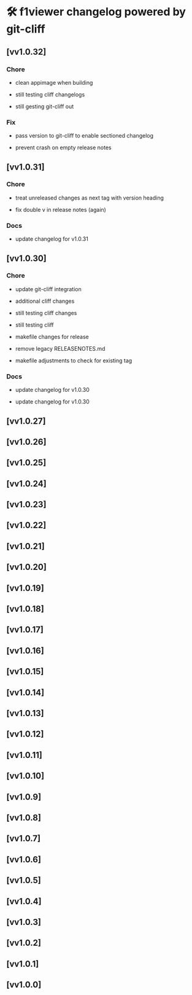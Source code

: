 # 🛠️ f1viewer changelog powered by git-cliff

## [vv1.0.32]


### Chore


- clean appimage when building

- still testing cliff changelogs

- still gesting git-cliff out



### Fix


- pass version to git-cliff to enable sectioned changelog

- prevent crash on empty release notes




## [vv1.0.31]


### Chore


- treat unreleased changes as next tag with version heading

- fix double v in release notes (again)



### Docs


- update changelog for v1.0.31




## [vv1.0.30]


### Chore


- update git-cliff integration

- additional cliff changes

- still testing cliff changes

- still testing cliff

- makefile changes for release

- remove legacy RELEASENOTES.md

- makefile adjustments to check for existing tag



### Docs


- update changelog for v1.0.30

- update changelog for v1.0.30




## [vv1.0.27]



## [vv1.0.26]



## [vv1.0.25]



## [vv1.0.24]



## [vv1.0.23]



## [vv1.0.22]



## [vv1.0.21]



## [vv1.0.20]



## [vv1.0.19]



## [vv1.0.18]



## [vv1.0.17]



## [vv1.0.16]



## [vv1.0.15]



## [vv1.0.14]



## [vv1.0.13]



## [vv1.0.12]



## [vv1.0.11]



## [vv1.0.10]



## [vv1.0.9]



## [vv1.0.8]



## [vv1.0.7]



## [vv1.0.6]



## [vv1.0.5]



## [vv1.0.4]



## [vv1.0.3]



## [vv1.0.2]



## [vv1.0.1]



## [vv1.0.0]


